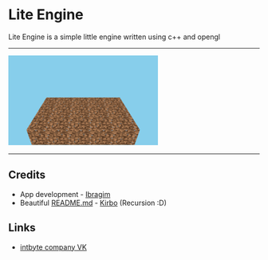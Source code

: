 # Lite Engine

Lite Engine is a simple little engine written using c++ and opengl

___

<img src="./screenshots/1.png" width="300px"/>

___

## Credits

* App development - [Ibragim](https://github.com/intbyte-100)
* Beautiful [README.md](README.md) - [Kirbo](https://github.com/Kirbo) (Recursion :D)

## Links

- [intbyte company VK](https://vk.com/public198534844)
